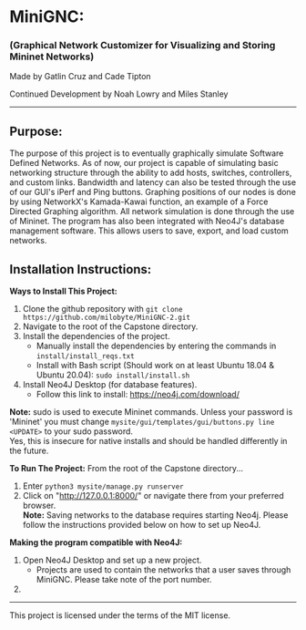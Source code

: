 # MiniGNC:  
### (**G**raphical **N**etwork **C**ustomizer for Visualizing and Storing Mininet Networks)

Made by Gatlin Cruz and Cade Tipton 

Continued Development by Noah Lowry and Miles Stanley

---

## Purpose:
The purpose of this project is to eventually graphically simulate Software Defined Networks. As of now, our project is capable of simulating basic networking structure through the ability to add hosts, switches, controllers, and custom links. Bandwidth and latency can also be tested through the use of our GUI's iPerf and Ping buttons. Graphing positions of our nodes is done by using NetworkX's Kamada-Kawai function, an example of a Force Directed Graphing algorithm. All network simulation is done through the use of Mininet. The program has also been integrated with Neo4J's database management software. This allows users to save, export, and load custom networks.
 
## Installation Instructions:
**Ways to Install This Project:**
1. Clone the github repository with `git clone https://github.com/milobyte/MiniGNC-2.git`
2. Navigate to the root of the Capstone directory.
3. Install the dependencies of the project.
   - Manually install the dependencies by entering the commands in `install/install_reqs.txt`
   - Install with Bash script (Should work on at least Ubuntu 18.04 & Ubuntu 20.04): `sudo install/install.sh`
4. Install Neo4J Desktop (for database features).
   - Follow this link to install: https://neo4j.com/download/

**Note:** sudo is used to execute Mininet commands. Unless your password is 'Mininet'
you must change `mysite/gui/templates/gui/buttons.py line <UPDATE>` to your sudo password.  
Yes, this is insecure for native installs and should be handled differently in the future.

**To Run The Project:**
From the root of the Capstone directory...  
1. Enter `python3 mysite/manage.py runserver`
2. Click on "http://127.0.0.1:8000/" or navigate there from your preferred browser.  
**Note:** Saving networks to the database requires starting Neo4j. Please follow the instructions provided below on how to set up Neo4J.

**Making the program compatible with Neo4J:**
1. Open Neo4J Desktop and set up a new project.
   - Projects are used to contain the networks that a user saves through MiniGNC. Please take note of the port number.
2.

---

This project is licensed under the terms of the MIT license.
